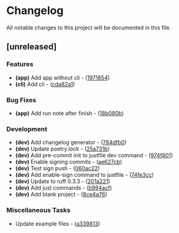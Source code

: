 # Changelog

All notable changes to this project will be documented in this file.

## [unreleased]

### Features

- **(app)** Add app without cli - ([1971654](https://github.com/pythoninja/easybrake-ng/commit/1971654721d59f1545219fe7044755fecd07c3fa))
- **(cli)** Add cli - ([cda82a1](https://github.com/pythoninja/easybrake-ng/commit/cda82a14f58062da51f4209a8f9f3eb9d2658a39))

### Bug Fixes

- **(app)** Add run note after finish - ([18b080b](https://github.com/pythoninja/easybrake-ng/commit/18b080b86c2f128162ac51c7d236394f792d0281))

### Development

- **(dev)** Add changelog generator - ([784dfb0](https://github.com/pythoninja/easybrake-ng/commit/784dfb09737f64d20b2db604969d7bde49c64190))
- **(dev)** Update poetry.lock - ([25a731b](https://github.com/pythoninja/easybrake-ng/commit/25a731b0492d8a0de7c724b634e1a25820727a29))
- **(dev)** Add pre-commit init to justfile dev command - ([974f801](https://github.com/pythoninja/easybrake-ng/commit/974f801b70948a40a65697cfc6c2eb0308a763fa))
- **(dev)** Enable signing commits - ([ae627cb](https://github.com/pythoninja/easybrake-ng/commit/ae627cbcee09bb3170230f2ffc0180390f8172c7))
- **(dev)** Test sign push - ([060ac22](https://github.com/pythoninja/easybrake-ng/commit/060ac22c8fcd31074c0718cf3061e21fca56c47b))
- **(dev)** Add enable-sign command to justfile - ([74fe3cc](https://github.com/pythoninja/easybrake-ng/commit/74fe3ccdf800a562a4ddab45f3a8e06fe0475e63))
- **(dev)** Update to ruff 0.3.3 - ([201a221](https://github.com/pythoninja/easybrake-ng/commit/201a221e9bfe0db579a05d93fdadb8b0474075a4))
- **(dev)** Add just commands - ([b994acf](https://github.com/pythoninja/easybrake-ng/commit/b994acfb759e3e6deedc52276ee7b64259526bac))
- **(dev)** Add blank project - ([8ce4a76](https://github.com/pythoninja/easybrake-ng/commit/8ce4a763e519c8b4568c1d0b74d43d6c07717cdc))

### Miscellaneous Tasks

- Update example files - ([a339813](https://github.com/pythoninja/easybrake-ng/commit/a3398133b259eabdae7c877a9f25b31bf0508617))

<!-- generated by git-cliff -->
